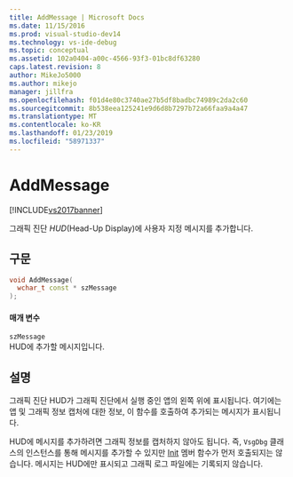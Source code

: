 ```yaml
---
title: AddMessage | Microsoft Docs
ms.date: 11/15/2016
ms.prod: visual-studio-dev14
ms.technology: vs-ide-debug
ms.topic: conceptual
ms.assetid: 102a0404-a00c-4566-93f3-01bc8df63280
caps.latest.revision: 8
author: MikeJo5000
ms.author: mikejo
manager: jillfra
ms.openlocfilehash: f01d4e80c3740ae27b5df8badbc74989c2da2c60
ms.sourcegitcommit: 8b538eea125241e9d6d8b7297b72a66faa9a4a47
ms.translationtype: MT
ms.contentlocale: ko-KR
ms.lasthandoff: 01/23/2019
ms.locfileid: "58971337"
---
```

# <a name="addmessage"></a>AddMessage
[!INCLUDE[vs2017banner](../includes/vs2017banner.md)]

그래픽 진단 *HUD*(Head-Up Display)에 사용자 지정 메시지를 추가합니다.  
  
## <a name="syntax"></a>구문  
  
```cpp  
void AddMessage(  
  wchar_t const * szMessage  
);  
```  
  
#### <a name="parameters"></a>매개 변수  
 `szMessage`  
 HUD에 추가할 메시지입니다.  
  
## <a name="remarks"></a>설명  
 그래픽 진단 HUD가 그래픽 진단에서 실행 중인 앱의 왼쪽 위에 표시됩니다. 여기에는 앱 및 그래픽 정보 캡처에 대한 정보, 이 함수를 호출하여 추가되는 메시지가 표시됩니다.  
  
 HUD에 메시지를 추가하려면 그래픽 정보를 캡처하지 않아도 됩니다. 즉, `VsgDbg` 클래스의 인스턴스를 통해 메시지를 추가할 수 있지만 [Init](../debugger/init.md) 멤버 함수가 먼저 호출되지는 않습니다. 메시지는 HUD에만 표시되고 그래픽 로그 파일에는 기록되지 않습니다.
